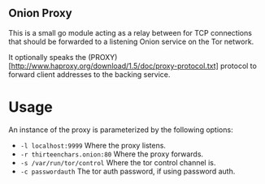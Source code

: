 Onion Proxy
-----------

This is a small go module acting as a relay between for TCP connections that
should be forwarded to a listening Onion service on the Tor network.

It optionally speaks the (PROXY)[http://www.haproxy.org/download/1.5/doc/proxy-protocol.txt]
protocol to forward client addresses to the backing service.

Usage
=====

An instance of the proxy is parameterized by the following options:

* ```-l localhost:9999``` Where the proxy listens.
* ```-r thirteenchars.onion:80``` Where the proxy forwards.
* ```-s /var/run/tor/control``` Where the tor control channel is.
* ```-c passwordauth``` The tor auth password, if using password auth.
